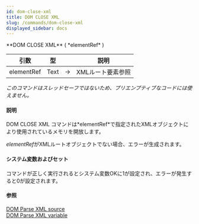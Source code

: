 ```yaml
---
id: dom-close-xml
title: DOM CLOSE XML
slug: /commands/dom-close-xml
displayed_sidebar: docs
---
```


<!--REF #_command_.DOM CLOSE XML.Syntax-->**DOM CLOSE XML** ( *elementRef* )<!-- END REF-->
<!--REF #_command_.DOM CLOSE XML.Params-->
| 引数 | 型 |  | 説明 |
| --- | --- | --- | --- |
| elementRef | Text | &#8594;  | XMLルート要素参照 |

<!-- END REF-->

*このコマンドはスレッドセーフではないため、プリエンプティブなコードには使えません。*


#### 説明 

<!--REF #_command_.DOM CLOSE XML.Summary-->DOM CLOSE XML コマンドは*elementRef*で指定されたXMLオブジェクトにより使用されているメモリを開放します。<!-- END REF--> 

*elementRef*がXMLルートオブジェクトでない場合、エラーが生成されます。

#### システム変数およびセット 

コマンドが正しく実行されるとシステム変数OKに1が設定され、エラーが発生すると0が設定されます。

#### 参照 

[DOM Parse XML source](dom-parse-xml-source.md)  
[DOM Parse XML variable](dom-parse-xml-variable.md)  